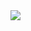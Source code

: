 <img src="https://raw.githubusercontent.com/StrappedGlint13/ot-harjoitustyo/blob/master/Dokumentaatio/kuvat/Pakkauskaavio.png" widht="250">
